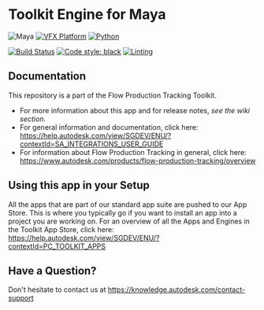 # Toolkit Engine for Maya

![Maya](https://img.shields.io/badge/Maya-2026%20%7C%202025%20%7C%202024%20%7C%202023-blue.svg?logo=autodeskmaya)
[![VFX Platform](https://img.shields.io/badge/VFX_Platform-2025%20%7C%202024%20%7C%202023%20%7C%202022-blue.svg)](http://www.vfxplatform.com/)
[![Python](https://img.shields.io/badge/Python-3.11%20%7C%203.10%20%7C%203.9-blue.svg?logo=python)](https://www.python.org/)

[![Build Status](https://dev.azure.com/shotgun-ecosystem/Toolkit/_apis/build/status/Engines/tk-maya?branchName=master)](https://dev.azure.com/shotgun-ecosystem/Toolkit/_build/latest?definitionId=28&branchName=master)
[![Code style: black](https://img.shields.io/badge/code%20style-black-000000.svg)](https://github.com/psf/black)
[![Linting](https://img.shields.io/badge/PEP8%20by-Hound%20CI-a873d1.svg)](https://houndci.com)

## Documentation
This repository is a part of the Flow Production Tracking Toolkit.

- For more information about this app and for release notes, *see the wiki section*.
- For general information and documentation, click here: https://help.autodesk.com/view/SGDEV/ENU/?contextId=SA_INTEGRATIONS_USER_GUIDE
- For information about Flow Production Tracking in general, click here: https://www.autodesk.com/products/flow-production-tracking/overview

## Using this app in your Setup
All the apps that are part of our standard app suite are pushed to our App Store.
This is where you typically go if you want to install an app into a project you are
working on. For an overview of all the Apps and Engines in the Toolkit App Store,
click here: https://help.autodesk.com/view/SGDEV/ENU/?contextId=PC_TOOLKIT_APPS

## Have a Question?
Don't hesitate to contact us at https://knowledge.autodesk.com/contact-support
